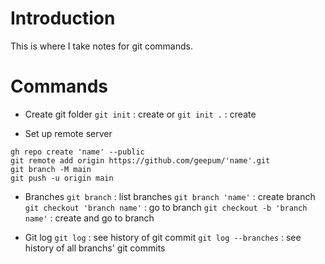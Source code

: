 # Introduction

This is where I take notes for git commands.

# Commands

- Create git folder
`git init` : create
or
`git init .` : create


- Set up remote server
```
gh repo create 'name' --public
git remote add origin https://github.com/geepum/'name'.git
git branch -M main
git push -u origin main
```

- Branches
`git branch` : list branches
`git branch 'name'` : create branch
`git checkout 'branch name'` : go to branch
`git checkout -b 'branch name'` : create and go to branch

- Git log
`git log` : see history of git commit
`git log --branches` : see history of all branchs' git commits

